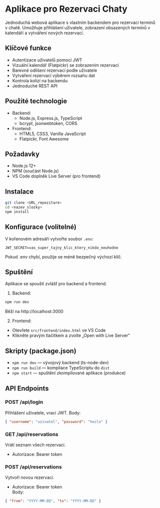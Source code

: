 # Aplikace pro Rezervaci Chaty

Jednoduchá webová aplikace s vlastním backendem pro rezervaci termínů v chatě. Umožňuje přihlášení uživatele, zobrazení obsazených termínů v kalendáři a vytváření nových rezervací.

## Klíčové funkce
- Autentizace uživatelů pomocí JWT
- Vizuální kalendář (Flatpickr) se zobrazením rezervací
- Barevné odlišení rezervací podle uživatele
- Vytváření rezervací výběrem rozsahu dat
- Kontrola kolizí na backendu
- Jednoduché REST API

## Použité technologie
- Backend:
    - Node.js, Express.js, TypeScript
    - bcrypt, jsonwebtoken, CORS
- Frontend:
    - HTML5, CSS3, Vanilla JavaScript
    - Flatpickr, Font Awesome

## Požadavky
- Node.js 12+
- NPM (součást Node.js)
- VS Code doplněk Live Server (pro frontend)

## Instalace
```bash
git clone <URL_repozitare>
cd <nazev_slozky>
npm install
```

## Konfigurace (volitelné)
V kořenovém adresáři vytvořte soubor `.env`:
```env
JWT_SECRET=vas_super_tajny_klic_ktery_nikdo_neuhodne
```
Pokud .env chybí, použije se méně bezpečný výchozí klíč.

## Spuštění
Aplikace se spouští zvlášť pro backend a frontend.

1) Backend:
```bash
npm run dev
```
Běží na http://localhost:3000

2) Frontend:
- Otevřete `src/frontend/index.html` ve VS Code
- Klikněte pravým tlačítkem a zvolte „Open with Live Server“

## Skripty (package.json)
- `npm run dev` — vývojový backend (ts-node-dev)
- `npm run build` — kompilace TypeScriptu do `dist`
- `npm start` — spuštění zkompilované aplikace (produkce)

## API Endpoints

### POST /api/login
Přihlášení uživatele, vrací JWT.
Body:
```json
{ "username": "uzivatel", "password": "heslo" }
```

### GET /api/reservations
Vrátí seznam všech rezervací.
- Autorizace: Bearer token

### POST /api/reservations
Vytvoří novou rezervaci.
- Autorizace: Bearer token  
Body:
```json
{ "from": "YYYY-MM-DD", "to": "YYYY-MM-DD" }
```
